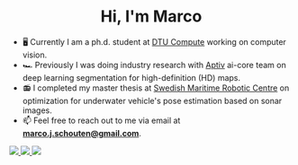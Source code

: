 <h1 align="center">Hi, I'm Marco</h1>

- 🖥️ Currently I am a ph.d. student at [DTU Compute](https://www.compute.dtu.dk/) working on computer vision.
- :racing_car: Previously I was doing industry research with [Aptiv](https://www.aptiv.com/) ai-core team on deep learning segmentation for high-definition (HD) maps.
- 📻 I completed my master thesis at [Swedish Maritime Robotic Centre](https://smarc.se/) on optimization for underwater vehicle's pose estimation based on sonar images.
- 📫 Feel free to reach out to me via email at **marco.j.schouten@gmail.com**.

<a href="https://www.linkedin.com/in/schoutenmarco/">  <img src="https://img.shields.io/badge/LinkedIn-0077B5?style=for-the-badge&logo=linkedin&logoColor=white" /> </a>
<a href="https://marcoschouten.github.io/">  <img src="https://img.shields.io/badge/GitHub%20Pages-222222?style=for-the-badge&logo=GitHub%20Pages&logoColor=white" /> </a> <a href="https://scholar.google.com/citations?user=SdQ_lIIAAAAJ&hl=en">  <img src="https://img.shields.io/badge/Google%20Scholar-4285F4?style=for-the-badge&logo=google-scholar&logoColor=white" /> </a>





